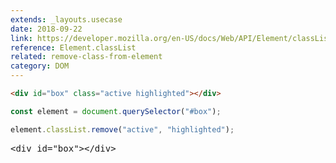 ```yaml
---
extends: _layouts.usecase
date: 2018-09-22
link: https://developer.mozilla.org/en-US/docs/Web/API/Element/classList
reference: Element.classList
related: remove-class-from-element
category: DOM
---
```


```html
<div id="box" class="active highlighted"></div>
```

```javascript
const element = document.querySelector("#box");

element.classList.remove("active", "highlighted");
```

<pre class="output">&lt;div id="box"&gt;&lt;/div&gt;</pre>
